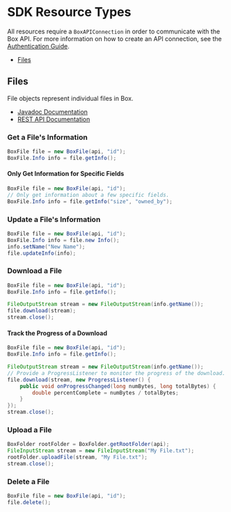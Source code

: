 SDK Resource Types
==================

All resources require a `BoxAPIConnection` in order to communicate with the Box
API. For more information on how to create an API connection, see the
[Authentication Guide](authentication.md).

* [Files](#files)

Files
-----

File objects represent individual files in Box.

* [Javadoc Documentation](https://gitenterprise.inside-box.net/pages/Box/box-java-sdk/javadoc/com/box/sdk/BoxFile.html)
* [REST API Documentation](https://developers.box.com/docs/#files)

### Get a File's Information

```java
BoxFile file = new BoxFile(api, "id");
BoxFile.Info info = file.getInfo();
```

#### Only Get Information for Specific Fields

```java
BoxFile file = new BoxFile(api, "id");
// Only get information about a few specific fields.
BoxFile.Info info = file.getInfo("size", "owned_by");
```

### Update a File's Information

```java
BoxFile file = new BoxFile(api, "id");
BoxFile.Info info = file.new Info();
info.setName("New Name");
file.updateInfo(info);
```

### Download a File

```java
BoxFile file = new BoxFile(api, "id");
BoxFile.Info info = file.getInfo();

FileOutputStream stream = new FileOutputStream(info.getName());
file.download(stream);
stream.close();
```

#### Track the Progress of a Download

```java
BoxFile file = new BoxFile(api, "id");
BoxFile.Info info = file.getInfo();

FileOutputStream stream = new FileOutputStream(info.getName());
// Provide a ProgressListener to monitor the progress of the download.
file.download(stream, new ProgressListener() {
    public void onProgressChanged(long numBytes, long totalBytes) {
        double percentComplete = numBytes / totalBytes;
    }
});
stream.close();
```

### Upload a File

```java
BoxFolder rootFolder = BoxFolder.getRootFolder(api);
FileInputStream stream = new FileInputStream("My File.txt");
rootFolder.uploadFile(stream, "My File.txt");
stream.close();
```

### Delete a File

```java
BoxFile file = new BoxFile(api, "id");
file.delete();
```
